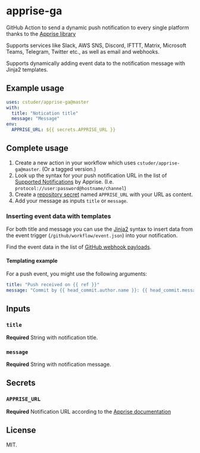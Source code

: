 # apprise-ga

GitHub Action to send a dynamic push notification to every single platform thanks to the [Apprise library](https://github.com/caronc/apprise)

Supports services like Slack, AWS SNS, Discord, IFTTT, Matrix, Microsoft Teams, Telegram, Twitter etc., as well as email and webhooks.

Supports dynamically adding event data to the notification message with Jinja2 templates.

## Example usage

```yaml
uses: cstuder/apprise-ga@master
with:
  title: "Notication title"
  message: "Message"
env:
  APPRISE_URL: ${{ secrets.APPRISE_URL }}
```

## Complete usage

1. Create a new action in your workflow which uses `cstuder/apprise-ga@master`. (Or a tagged version.)
1. Look up the syntax for your push notification URL in the list of [Supported Notifications](https://github.com/caronc/apprise#supported-notifications) by Apprise. (I.e. `protocol://user:password@hostname/channel`)
1. Create a [repository secret](https://help.github.com/en/actions/configuring-and-managing-workflows/creating-and-storing-encrypted-secrets) named `APPRISE_URL` with your URL as content.
1. Add your message as inputs `title` or `message`.

### Inserting event data with templates

For both title and message you can use the [Jinja2](http://jinja.pocoo.org) syntax to insert data from the event trigger (`/github/workflow/event.json`) into your notification.

Find the event data in the list of [GitHub webhook payloads](https://developer.github.com/v3/activity/events/types/).

#### Templating example

For a push event, you might use the following arguments:

```yaml
title: "Push received on {{ ref }}"
message: "Commit by {{ head_commit.author.name }}: {{ head_commit.message | truncate(128) }} ({{ head_commit.id[0:7] }})"
```

## Inputs

### `title`

**Required** String with notification title.

### `message`

**Required** String with notification message.

## Secrets

### `APPRISE_URL`

**Required** Notification URL according to the [Apprise documentation](https://github.com/caronc/apprise#supported-notifications)

## License

MIT.
